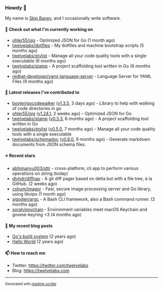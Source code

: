 ### Howdy 👋

My name is [Skip Baney](https://twelvelabs.com), and I occasionally write software.

#### 👷 Check out what I'm currently working on

- [ohler55/ojg](https://github.com/ohler55/ojg) - Optimized JSON for Go (1 month ago)
- [twelvelabs/dotfiles](https://github.com/twelvelabs/dotfiles) - My dotfiles and machine bootstrap scripts  (5 months ago)
- [twelvelabs/stylist](https://github.com/twelvelabs/stylist) - Manage all your code quality tools with a single executable (6 months ago)
- [twelvelabs/stamp](https://github.com/twelvelabs/stamp) - A project scaffolding tool written in Go (6 months ago)
- [redhat-developer/yaml-language-server](https://github.com/redhat-developer/yaml-language-server) - Language Server for YAML Files (9 months ago)

#### 🔭 Latest releases I've contributed to

- [boyter/gocodewalker](https://github.com/boyter/gocodewalker) ([v1.3.5](https://github.com/boyter/gocodewalker/releases/tag/v1.3.5), 3 days ago) - Library to help with walking of code directories in go
- [ohler55/ojg](https://github.com/ohler55/ojg) ([v1.24.1](https://github.com/ohler55/ojg/releases/tag/v1.24.1), 2 weeks ago) - Optimized JSON for Go
- [twelvelabs/stamp](https://github.com/twelvelabs/stamp) ([v0.5.3](https://github.com/twelvelabs/stamp/releases/tag/v0.5.3), 6 months ago) - A project scaffolding tool written in Go
- [twelvelabs/stylist](https://github.com/twelvelabs/stylist) ([v0.5.0](https://github.com/twelvelabs/stylist/releases/tag/v0.5.0), 7 months ago) - Manage all your code quality tools with a single executable
- [twelvelabs/schemadoc](https://github.com/twelvelabs/schemadoc) ([v0.6.0](https://github.com/twelvelabs/schemadoc/releases/tag/v0.6.0), 9 months ago) - Generate markdown documents from JSON schema files.

#### ⭐ Recent stars

- [abhimanyu003/sttr](https://github.com/abhimanyu003/sttr) - cross-platform, cli app to perform various operations on string (today)
- [dlvhdr/diffnav](https://github.com/dlvhdr/diffnav) - A git diff pager based on delta but with a file tree, à la GitHub. (2 weeks ago)
- [cshum/imagor](https://github.com/cshum/imagor) - Fast, secure image processing server and Go library, using libvips (1 month ago)
- [sigoden/argc](https://github.com/sigoden/argc) - A Bash CLI framework, also a Bash command runner. (2 months ago)
- [sorah/envchain](https://github.com/sorah/envchain) - Environment variables meet macOS Keychain and gnome-keyring &lt;3 (4 months ago)

#### 📜 My recent blog posts

- [Go&#39;s build system](https://twelvelabs.com/2023/01/02/go-build-system/) (2 years ago)
- [Hello World](https://twelvelabs.com/2022/11/20/hello-world/) (2 years ago)

#### 📫 How to reach me

- Twitter: <https://twitter.com/twelvelabs>
- Blog: <https://twelvelabs.com>

---

<sup>Generated with [readme-scribe](https://github.com/muesli/readme-scribe)</sup>
